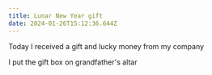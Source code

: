 ```yaml
---
title: Lunar New Year gift
date: 2024-01-26T15:12:36.644Z
---
```


Today I received a gift and lucky money from my company

I put the gift box on grandfather's altar
